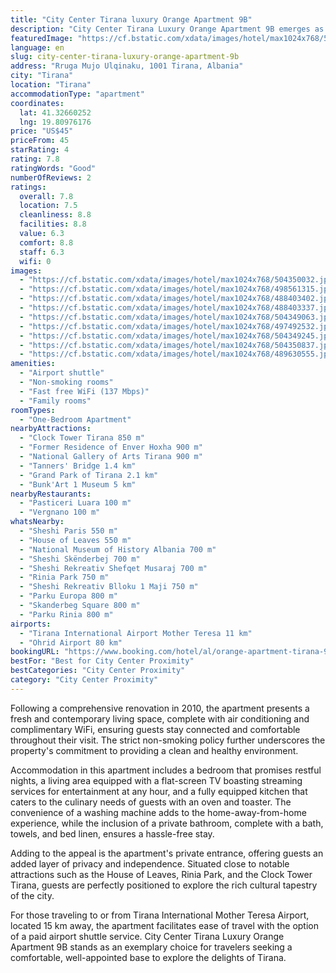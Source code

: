 ```yaml
---
title: "City Center Tirana luxury Orange Apartment 9B"
description: "City Center Tirana Luxury Orange Apartment 9B emerges as a prime choice for travelers seeking a blend of comfort and convenience in the heart of Tirana."
featuredImage: "https://cf.bstatic.com/xdata/images/hotel/max1024x768/504350032.jpg?k=e06a762a43142dc1ed718728b2fa335503b1f59a9dcbd530dfb845341a5346e1&o=&hp=1"
language: en
slug: city-center-tirana-luxury-orange-apartment-9b
address: "Rruga Mujo Ulqinaku, 1001 Tirana, Albania"
city: "Tirana"
location: "Tirana"
accommodationType: "apartment"
coordinates:
  lat: 41.32660252
  lng: 19.80976176
price: "US$45"
priceFrom: 45
starRating: 4
rating: 7.8
ratingWords: "Good"
numberOfReviews: 2
ratings:
  overall: 7.8
  location: 7.5
  cleanliness: 8.8
  facilities: 8.8
  value: 6.3
  comfort: 8.8
  staff: 6.3
  wifi: 0
images:
  - "https://cf.bstatic.com/xdata/images/hotel/max1024x768/504350032.jpg?k=e06a762a43142dc1ed718728b2fa335503b1f59a9dcbd530dfb845341a5346e1&o=&hp=1"
  - "https://cf.bstatic.com/xdata/images/hotel/max1024x768/498561315.jpg?k=00b5e77341482642476eb9c872c7ca478e7956301289d5f95ccb2c20510f83c9&o=&hp=1"
  - "https://cf.bstatic.com/xdata/images/hotel/max1024x768/488403402.jpg?k=2b642723e81add001bc3186aac462b332f67147b70ce1402f16916f8e551b11e&o=&hp=1"
  - "https://cf.bstatic.com/xdata/images/hotel/max1024x768/488403337.jpg?k=3204fdfae31f5b9a19fcff53a1d325b5bbd713c5fbcd23359cea87dd8fd67b4e&o=&hp=1"
  - "https://cf.bstatic.com/xdata/images/hotel/max1024x768/504349063.jpg?k=99406df7547f725110ffcec1f545f63823df723f0a4cd76bbd3d18c2e45b4a80&o=&hp=1"
  - "https://cf.bstatic.com/xdata/images/hotel/max1024x768/497492532.jpg?k=f44650bc3625b1d8cd0002ba4ce0867291c834ebb92259723199c311c184761c&o=&hp=1"
  - "https://cf.bstatic.com/xdata/images/hotel/max1024x768/504349245.jpg?k=cf91ad546078bf23b3ea49c6574b3b5d0c97cce61d532dbdde8f1312bb079965&o=&hp=1"
  - "https://cf.bstatic.com/xdata/images/hotel/max1024x768/504350837.jpg?k=a87526efd46c9456b11ab2e28112148b80e2437493c5a139257ec42de7ad073b&o=&hp=1"
  - "https://cf.bstatic.com/xdata/images/hotel/max1024x768/489630555.jpg?k=0d8288e30e3eb1709e5ca880dee6442053488a67cb4629f29bc75857048d75c9&o=&hp=1"
amenities:
  - "Airport shuttle"
  - "Non-smoking rooms"
  - "Fast free WiFi (137 Mbps)"
  - "Family rooms"
roomTypes:
  - "One-Bedroom Apartment"
nearbyAttractions:
  - "Clock Tower Tirana 850 m"
  - "Former Residence of Enver Hoxha 900 m"
  - "National Gallery of Arts Tirana 900 m"
  - "Tanners' Bridge 1.4 km"
  - "Grand Park of Tirana 2.1 km"
  - "Bunk'Art 1 Museum 5 km"
nearbyRestaurants:
  - "Pasticeri Luara 100 m"
  - "Vergnano 100 m"
whatsNearby:
  - "Sheshi Paris 550 m"
  - "House of Leaves 550 m"
  - "National Museum of History Albania 700 m"
  - "Sheshi Skënderbej 700 m"
  - "Sheshi Rekreativ Shefqet Musaraj 700 m"
  - "Rinia Park 750 m"
  - "Sheshi Rekreativ Blloku 1 Maji 750 m"
  - "Parku Europa 800 m"
  - "Skanderbeg Square 800 m"
  - "Parku Rinia 800 m"
airports:
  - "Tirana International Airport Mother Teresa 11 km"
  - "Ohrid Airport 80 km"
bookingURL: "https://www.booking.com/hotel/al/orange-apartment-tirana-9-b.en-gb.html?aid=8035640"
bestFor: "Best for City Center Proximity"
bestCategories: "City Center Proximity"
category: "City Center Proximity"
---
```


Following a comprehensive renovation in 2010, the apartment presents a fresh and contemporary living space, complete with air conditioning and complimentary WiFi, ensuring guests stay connected and comfortable throughout their visit. The strict non-smoking policy further underscores the property's commitment to providing a clean and healthy environment.

Accommodation in this apartment includes a bedroom that promises restful nights, a living area equipped with a flat-screen TV boasting streaming services for entertainment at any hour, and a fully equipped kitchen that caters to the culinary needs of guests with an oven and toaster. The convenience of a washing machine adds to the home-away-from-home experience, while the inclusion of a private bathroom, complete with a bath, towels, and bed linen, ensures a hassle-free stay.

Adding to the appeal is the apartment's private entrance, offering guests an added layer of privacy and independence. Situated close to notable attractions such as the House of Leaves, Rinia Park, and the Clock Tower Tirana, guests are perfectly positioned to explore the rich cultural tapestry of the city.

For those traveling to or from Tirana International Mother Teresa Airport, located 15 km away, the apartment facilitates ease of travel with the option of a paid airport shuttle service. City Center Tirana Luxury Orange Apartment 9B stands as an exemplary choice for travelers seeking a comfortable, well-appointed base to explore the delights of Tirana.